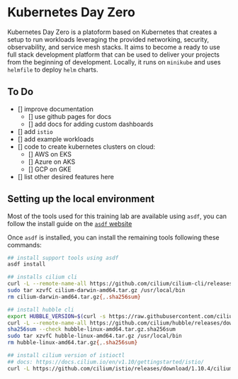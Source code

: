 # Kubernetes Day Zero

Kubernetes Day Zero is a platoform based on Kubernetes that creates a setup to run workloads leveraging the provided networking, security, observability, and service mesh stacks. It aims to become a ready to use full stack development platform that can be used to deliver your projects from the beginning of development. Locally, it runs on `minikube` and uses `helmfile` to deploy `helm` charts.

## To Do

* [] improve documentation
  * [] use github pages for docs
  * [] add docs for adding custom dashboards
* [] add `istio`
* [] add example workloads
* [] code to create kubernetes clusters on cloud:
  * [] AWS on EKS
  * [] Azure on AKS
  * [] GCP on GKE
* [] list other desired features here

## Setting up the local environment

Most of the tools used for this training lab are available using `asdf`, you can follow the install guide on the [`asdf` website](https://asdf-vm.com/guide/getting-started.html)

Once `asdf` is installed, you can install the remaining tools following these commands:

```bash
## install support tools using asdf
asdf install

## installs cilium cli
curl -L --remote-name-all https://github.com/cilium/cilium-cli/releases/latest/download/cilium-darwin-amd64.tar.gz{,.sha256sum}
sudo tar xzvfC cilium-darwin-amd64.tar.gz /usr/local/bin
rm cilium-darwin-amd64.tar.gz{,.sha256sum}

## install hubble cli
export HUBBLE_VERSION=$(curl -s https://raw.githubusercontent.com/cilium/hubble/master/stable.txt)
curl -L --remote-name-all https://github.com/cilium/hubble/releases/download/$HUBBLE_VERSION/hubble-linux-amd64.tar.gz{,.sha256sum}
sha256sum --check hubble-linux-amd64.tar.gz.sha256sum
sudo tar xzvfC hubble-linux-amd64.tar.gz /usr/local/bin
rm hubble-linux-amd64.tar.gz{,.sha256sum}

## install cilium version of istioctl
## docs: https://docs.cilium.io/en/v1.10/gettingstarted/istio/
curl -L https://github.com/cilium/istio/releases/download/1.10.4/cilium-istioctl-1.10.4-osx.tar.gz | tar xz
```
